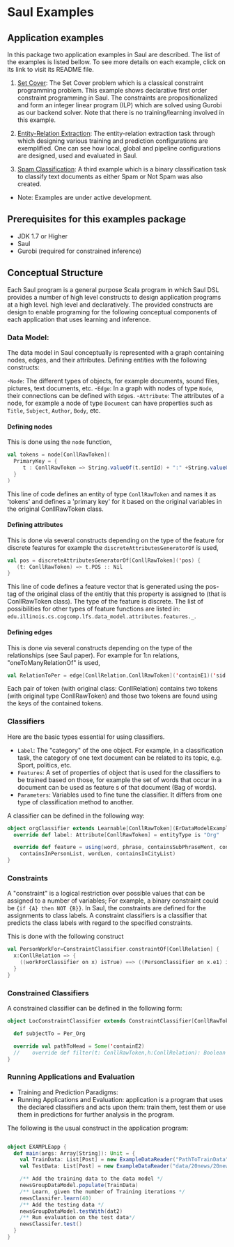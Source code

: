 # Saul Examples 

## Application examples

In this package two application examples in Saul are described. 
The list of the examples is listed bellow. To see more details on each example, click on its link to 
visit its README file. 

1. [Set Cover](src/main/scala/edu/illinois/cs/cogcomp/saulexamples/setcover/README.md): The Set Cover problem which is a classical constraint programming 
problem. This example shows declarative first order constraint programming in Saul. The constraints 
are propositionalized and form an integer linear program (ILP) which are solved using Gurobi as our backend solver.
 Note that there is no training/learning involved in this example. 
 
2. [Entity-Relation Extraction](src/main/scala/edu/illinois/cs/cogcomp/saulexamples/nlp/EntityMentionRelation/README.md): The entity-relation extraction task through 
which designing various training and prediction configurations are exemplified. 
One can see how local, global and pipeline configurations are designed, used and evaluated in Saul.

3. [Spam Classification](src/main/scala/edu/illinois/cs/cogcomp/saulexamples/nlp/EmailSpam/README.md): A third example which is a binary classification task 
to classify text documents as either Spam or Not Spam was also created.

* Note: Examples are under active development. 

## Prerequisites for this examples package 

* JDK 1.7 or Higher
* Saul 
* Gurobi (required for constrained inference)

## Conceptual Structure

Each Saul program is a general purpose Scala program in which Saul DSL provides a number of high level constructs to design application programs at a high level. high level and declaratively. 
The provided constructs are design to enable programing for the following conceptual components of each application that uses learning and inference.

### Data Model: 
The data model in Saul conceptually is represented with a graph containing nodes, edges, 
and their attributes. Defining entities with the following constructs:

  -`Node`: The different types of objects, for example documents, sound files, pictures, text documents, etc.
  -`Edge`: In a graph with nodes of type `Node`, their connections can be defined with `Edge`s. 
  -`Attribute`: The attributes of a node, for example a node of type `Document` can have properties 
  such as `Title`, `Subject`, `Author`, `Body`, etc.  
  
#### Defining nodes

This is done using the `node` function,

```scala
val tokens = node[ConllRawToken](
  PrimaryKey = {
     t : ConllRawToken => String.valueOf(t.sentId) + ":" +String.valueOf(t.wordId)
  }
)
```

This line of code defines an entity of type `ConllRawToken` and names it as 'tokens' and defines a 'primary key' for it based on the original variables in the original ConllRawToken class.

#### Defining attributes 
This is done via several constructs depending on the type of the feature for discrete features for example the `discreteAttributesGeneratorOf` is used,

```scala
val pos = discreteAttributesGeneratorOf[ConllRawToken]('pos) {
   (t: ConllRawToken) => t.POS :: Nil
}
  ```
This line of code defines a feature vector that is generated using the pos-tag of the original class of the entitiy that this property is assigned to (that is ConllRawToken class). The type of the feature is discrete. 
The list of possibilities for other types of feature functions are listed in:  `edu.illinois.cs.cogcomp.lfs.data_model.attributes.features._`. 

#### Defining edges 

This is done via several constructs depending on the type of the relationships (see Saul paper). For example for 1:n relations, 
"oneToManyRelationOf" is used,

```scala
val RelationToPer = edge[ConllRelation,ConllRawToken]('containE1)('sid === 'sid, 'e1id === 'wordid)
```

Each pair of token (with original class: ConllRelation) contains two tokens (with original type ConllRawToken) and those two tokens are found using the keys of the contained tokens. 

### Classifiers
Here are the basic types essential for using classifiers. 

  - `Label`: The "category" of the one object. For example, in a classification task, the category of one text  document can be related to its topic, e.g. Sport, politics, etc. 
  - `Features`: A set of properties of object that is used for the classifiers to be trained based on those, for example the set of words that occur in a document can be used as feature s of that document (Bag of words). 
  - `Parameters`: Variables used to fine tune the classifier. It differs from one type of classification method to another. 

A classifier can be defined in the following way: 

```scala
object orgClassifier extends Learnable[ConllRawToken](ErDataModelExample) {
  override def label: Attribute[ConllRawToken] = entityType is "Org"

  override def feature = using(word, phrase, containsSubPhraseMent, containsSubPhraseIng,
    containsInPersonList, wordLen, containsInCityList)
}
```

### Constraints 
A "constraint" is a logical restriction over possible values that can be assigned to a number of variables; 
For example, a binary constraint could be `{if {A} then NOT {B}}`. 
In Saul, the constraints are defined for the assignments to class labels. 
A constraint classifiers is a classifier that predicts the class labels with regard to the specified constraints.

This is done with the following construct

```scala
val PersonWorkFor=ConstraintClassifier.constraintOf[ConllRelation] {
  x:ConllRelation => {
    ((workForClassifier on x) isTrue) ==> ((PersonClassifier on x.e1) isTrue)
  }
}
```
### Constrained Classifiers
A constrained classifier can be defined in the following form: 

```scala
object LocConstraintClassifier extends ConstraintClassifier[ConllRawToken, ConllRelation](ErDataModelExample, LocClassifier) {

  def subjectTo = Per_Org

  override val pathToHead = Some('containE2)
  //    override def filter(t: ConllRawToken,h:ConllRelation): Boolean = t.wordId==h.wordId2
}
```

### Running Applications and Evaluation
* Training and Prediction Paradigms: 
* Running Applications and Evaluation: application is a program that uses the declared classifiers and acts upon them: train them, test them or use them in predictions for further analysis in the program.

The following is the usual construct in the application program:

```scala

object EXAMPLEapp {
  def main(args: Array[String]): Unit = {
    val TrainData: List[Post] = new ExampleDataReader("PathToTrainData").VariableOfdata.toList
    val TestData: List[Post] = new ExampleDataReader("data/20news/20news.test.shuffled").VariableOfDate.toList

    /** Add the training data to the data model */
    newsGroupDataModel.populate(TrainData) 
    /** Learn, given the number of Training iterations */
    newsClassifer.learn(40) 
    /** Add the testing data */
    newsGroupDataModel.testWith(dat2) 
    /** Run evaluation on the test data*/
    newsClassifer.test() 
  }
}
```
